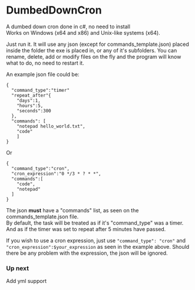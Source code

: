 # DumbedDownCron
A dumbed down cron done in c#, no need to install<br>
Works on Windows (x64 and x86) and Unix-like systems (x64).

Just run it. It will use any json (except for commands_template.json) placed inside the folder the exe is placed in, or any of it's subfolders. You can rename, delete, add or modify files on the fly and the program will know what to do, no need to restart it.

An example json file could be:
```
{
  "command_type":"timer"
  "repeat_after"{
    "days":1,
    "hours":5,
    "seconds":300
  },
  "commands": [
    "notepad hello_world.txt",
    "code"
    ]
}
```
Or
```
{
  "command_type":"cron",
  "cron_expression":"0 */3 * ? * *",
  "commands":[
    "code",
    "notepad"
  ]
}
```

The json **must** have a "commands" list, as seen on the commands_template.json file.<br>
By default, the task will be treated as if it's "command_type" was a timer. And as if the timer was set to repeat after 5 minutes have passed.

If you wish to use a cron expression, just use `"command_type": "cron"` and `"cron_expression":$your_expression` as seen in the example above. Should there be any problem with the expression, the json will be ignored.

### Up next 
Add yml support
